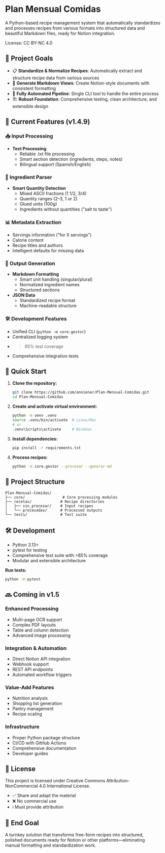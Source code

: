 # Plan Mensual Comidas

A Python-based recipe management system that automatically standardizes and processes recipes from various formats into structured data and beautiful Markdown files, ready for Notion integration.

License: CC BY-NC 4.0

## 🎯 Project Goals

- 📋 **Standardize & Normalize Recipes**: Automatically extract and structure recipe data from various sources
- 📝 **Generate Markdown Views**: Create Notion-style documents with consistent formatting
- 🔄 **Fully Automated Pipeline**: Single CLI tool to handle the entire process
- 🏗️ **Robust Foundation**: Comprehensive testing, clean architecture, and extensible design

## 🌟 Current Features (v1.4.9)

### 📥 Input Processing
- **Text Processing**
  - Reliable .txt file processing
  - Smart section detection (ingredients, steps, notes)
  - Bilingual support (Spanish/English)

### 🧮 Ingredient Parser
- **Smart Quantity Detection**
  - Mixed ASCII fractions (1 1/2, 3/4)
  - Quantity ranges (2–3, 1 or 2)
  - Glued units (100g)
  - Ingredients without quantities ("salt to taste")

### 📊 Metadata Extraction
- Servings information ("for X servings")
- Calorie content
- Recipe titles and authors
- Intelligent defaults for missing data

### 📱 Output Generation
- **Markdown Formatting**
  - Smart unit handling (singular/plural)
  - Normalized ingredient names
  - Structured sections
- **JSON Data**
  - Standardized recipe format
  - Machine-readable structure

### 🛠️ Development Features
- Unified CLI (`python -m core.gestor`)
- Centralized logging system
- >85% test coverage
- Comprehensive integration tests

## 🚀 Quick Start

1. **Clone the repository:**
   ```bash
   git clone https://github.com/annienar/Plan-Mensual-Comidas.git
   cd Plan-Mensual-Comidas
   ```

2. **Create and activate virtual environment:**
   ```bash
   python -m venv .venv
   source .venv/bin/activate  # Linux/Mac
   # or
   .venv\Scripts\activate     # Windows
   ```

3. **Install dependencies:**
   ```bash
   pip install -r requirements.txt
   ```

4. **Process recipes:**
   ```bash
   python -m core.gestor --procesar --generar-md
   ```

## 📁 Project Structure

```
Plan-Mensual-Comidas/
├── core/                 # Core processing modules
├── recetas/             # Recipe directories
│   ├── sin_procesar/    # Input recipes
│   └── procesadas/      # Processed outputs
└── tests/               # Test suite
```

## 🛠️ Development

- Python 3.13+
- pytest for testing
- Comprehensive test suite with >85% coverage
- Modular and extensible architecture

**Run tests:**
```bash
python -m pytest
```

## 🔜 Coming in v1.5

### Enhanced Processing
- Multi-page OCR support
- Complex PDF layouts
- Table and column detection
- Advanced image processing

### Integration & Automation
- Direct Notion API integration
- Webhook support
- REST API endpoints
- Automated workflow triggers

### Value-Add Features
- Nutrition analysis
- Shopping list generation
- Pantry management
- Recipe scaling

### Infrastructure
- Proper Python package structure
- CI/CD with GitHub Actions
- Comprehensive documentation
- Developer guides

## 📝 License

This project is licensed under Creative Commons Attribution-NonCommercial 4.0 International License.

- ✅ Share and adapt the material
- ❌ No commercial use
- ℹ️ Must provide attribution

## 🎯 End Goal

A turnkey solution that transforms free-form recipes into structured, polished documents ready for Notion or other platforms—eliminating manual formatting and standardization work.
